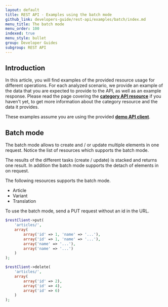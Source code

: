 ```yaml
---
layout: default
title: REST API - Examples using the batch mode
github_link: developers-guide/rest-api/examples/batch/index.md
menu_title: The batch mode
menu_order: 100
indexed: true
menu_style: bullet
group: Developer Guides
subgroup: REST API
---
```


## Introduction

In this article, you will find examples of the provided resource usage for different operations. For each analyzed scenario, we provide an example of the data that you are expected to provide to the API, as well as an example response.
Please read the page covering the **[category API resource](/developers-guide/rest-api/api-resource-categories/)** if you haven't yet, to get more information about the category resource and the data it provides.

These examples assume you are using the provided **[demo API client](/developers-guide/rest-api/#using-the-rest-api-in-your-own-application)**.

## Batch mode

The batch mode allows to create and / or update multiple elements in one request. 
Notice the list of resources which supports the batch mode.  

The results of the different tasks (create / update) is stacked and returns one result.
In addition the batch mode supports the detach of elements in on request.

The following resources supports the batch mode.
* Article
* Variant
* Translation

To use the batch mode, send a PUT request without an id in the URL.

```php
$restClient->put(
    'articles/', 
    array(
        array('id' => 1, 'name' => '...'),
        array('id' => 1, 'name' => '...'),
        array('name' => '...'),
        array('name' => '...')
    )
);

$restClient->delete(
    'articles/',
    array(
        array('id' => 2),
        array('id' => 4),
        array('id' => 6)
    )
);
```
